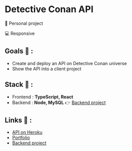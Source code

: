 # Detective Conan API

<p>👩 Personal project</p>
<p>💻 Responsive</p>

## Goals 🎯 :
* Create and deploy an API on Detective Conan universe
* Show the API into a client project

## Stack 💎 :
* Frontend : **TypeScript, React**
* Backend : **Node, MySQL** 👉 [Backend project](https://github.com/clepirault/Detective-Conan-API-back)

## Links 🔗 :
* [API on Heroku](https://detective-conan-api.herokuapp.com/characters)
* [Portfolio](https://clemence-pirault.vercel.app/portfolio/detective-conan-api)
* [Backend project](https://github.com/clepirault/Detective-Conan-API-back)
